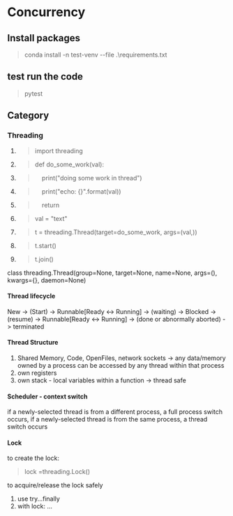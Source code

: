 # Concurrency

## Install packages

> conda install -n test-venv --file .\requirements.txt

## test run the code

> pytest

## Category

### Threading

1. > import threading
2. > def do_some_work(val):
3. > &nbsp;&nbsp;&nbsp;&nbsp;print("doing some work in thread")
4. > &nbsp;&nbsp;&nbsp;&nbsp;print("echo: {}".format(val))
5. > &nbsp;&nbsp;&nbsp;&nbsp;return
6. > val = "text"
7. > t = threading.Thread(target=do_some_work, args=(val,))
8. > t.start()
9. > t.join()

class threading.Thread(group=None,
                       target=None,
                       name=None,
                       args=(),
                       kwargs={},
                       daemon=None)

#### Thread lifecycle

New -> (Start) -> Runnable[Ready <-> Running] -> (waiting) -> Blocked -> (resume) -> Runnable[Ready <-> Running] -> (done or abnormally aborted) -> terminated

#### Thread Structure

1. Shared Memory, Code, OpenFiles, network sockets -> any data/memory owned by a process can be accessed by any thread within that process
2. own registers
3. own stack - local variables within a function -> thread safe

#### Scheduler - context switch

if a newly-selected thread is from a different process, a full process switch occurs,
if a newly-selected thread is from the same process, a thread switch occurs

#### Lock

to create the lock:
> lock =threading.Lock()

to acquire/release the lock safely
1. use try...finally
2. with lock: ...